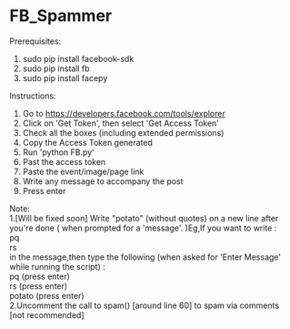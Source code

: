 # FB_Spammer

Prerequisites:<br />
1. sudo pip install facebook-sdk<br />
2. sudo pip install fb<br />
3. sudo pip install facepy<br />

Instructions:<br />
1. Go to https://developers.facebook.com/tools/explorer<br />
2. Click on 'Get Token', then select 'Get Access Token'<br />
3. Check all the boxes (including extended permissions)<br />
4. Copy the Access Token generated<br />
5. Run 'python FB.py'<br />
6. Past the access token <br />
7. Paste the event/image/page link<br />
8. Write any message to accompany the post<br />
9. Press enter<br />

Note:<br />
1.[Will be fixed soon] Write "potato" (without quotes) on a new line after you're done  ( when prompted for a 'message'. )Eg,If you want to write :<br />
  pq<br />
  rs<br />
  in the message,then type the following (when asked for 'Enter Message' while running the script) :<br />
  pq (press enter)<br />
  rs (press enter)<br />
  potato (press enter)<br />
2.Uncomment the call to spam() [around line 60] to spam via comments [not recommended]  
